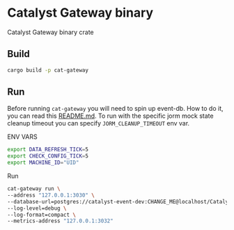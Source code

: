 # Catalyst Gateway binary

Catalyst Gateway binary crate

## Build

```sh
cargo build -p cat-gateway
```

## Run

Before running `cat-gateway` you will need to spin up event-db.
How to do it, you can read this [README.md](
https://github.com/input-output-hk/catalyst-voices/blob/main/catalyst-gateway/event-db/Readme.md#starting-a-local-test-db-with-docker
).
To run with the specific jorm mock state cleanup timeout you can specify `JORM_CLEANUP_TIMEOUT` env var.

ENV VARS

```sh
export DATA_REFRESH_TICK=5
export CHECK_CONFIG_TICK=5
export MACHINE_ID="UID"

```

Run

```sh
cat-gateway run \
--address "127.0.0.1:3030" \
--database-url=postgres://catalyst-event-dev:CHANGE_ME@localhost/CatalystEventDev \
--log-level=debug \
--log-format=compact \
--metrics-address "127.0.0.1:3032"
```
